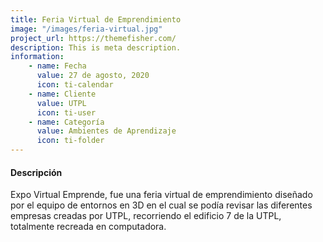 ```yaml
---
title: Feria Virtual de Emprendimiento
image: "/images/feria-virtual.jpg"
project_url: https://themefisher.com/
description: This is meta description.
information:
    - name: Fecha
      value: 27 de agosto, 2020
      icon: ti-calendar
    - name: Cliente
      value: UTPL
      icon: ti-user
    - name: Categoría
      value: Ambientes de Aprendizaje
      icon: ti-folder
---
```

#### Descripción

Expo Virtual Emprende, fue una feria virtual de emprendimiento diseñado por el equipo de entornos en 3D en el cual se podía revisar las diferentes empresas creadas por UTPL, recorriendo el edificio 7 de la UTPL, totalmente recreada en computadora.